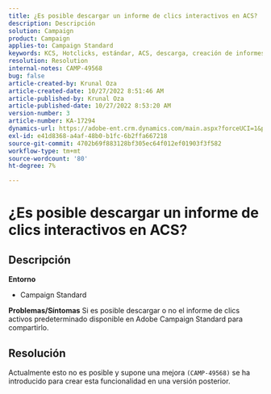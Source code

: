 ```yaml
---
title: ¿Es posible descargar un informe de clics interactivos en ACS?
description: Descripción
solution: Campaign
product: Campaign
applies-to: Campaign Standard
keywords: KCS, Hotclicks, estándar, ACS, descarga, creación de informes, informes
resolution: Resolution
internal-notes: CAMP-49568
bug: false
article-created-by: Krunal Oza
article-created-date: 10/27/2022 8:51:46 AM
article-published-by: Krunal Oza
article-published-date: 10/27/2022 8:53:20 AM
version-number: 3
article-number: KA-17294
dynamics-url: https://adobe-ent.crm.dynamics.com/main.aspx?forceUCI=1&pagetype=entityrecord&etn=knowledgearticle&id=0ecd9090-d455-ed11-bba2-6045bd006c82
exl-id: e41d8368-a4af-48b0-b1fc-6b2ffa667218
source-git-commit: 4702b69f883128bf305ec64f012ef01903f3f582
workflow-type: tm+mt
source-wordcount: '80'
ht-degree: 7%

---
```


# ¿Es posible descargar un informe de clics interactivos en ACS?

## Descripción

<b>Entorno</b>
- Campaign Standard



<b>Problemas/Síntomas</b>
Si es posible descargar o no el informe de clics activos predeterminado disponible en Adobe Campaign Standard para compartirlo.


## Resolución


Actualmente esto no es posible y supone una mejora `(CAMP-49568)` se ha introducido para crear esta funcionalidad en una versión posterior.
